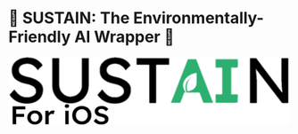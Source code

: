 # 🌱 SUSTAIN: The Environmentally-Friendly AI Wrapper 🌱

<picture align = center>
  <source srcset="images/SUSTAINForiOS_Logo_White.png" media="(prefers-color-scheme: dark)">
  <img src="images/SUSTAINForiOS_Logo_Black.png" alt="SUSTAIN logo">
</picture>
